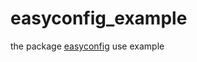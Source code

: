 # easyconfig_example
the package [easyconfig](https://github.com/lianglee123/easyconfig)  use example

